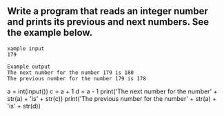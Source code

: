 ##  Write a program that reads an integer number and prints its previous and next numbers. See the example below.

```
xample input
179

Example output
The next number for the number 179 is 180
The previous number for the number 179 is 178

```

a = int(input())
c = a + 1
d = a - 1
print('The next number for the number' + str(a) + 'is' + str(c))
print('The previous number for the number' + str(a) + 'is' + str(d))
